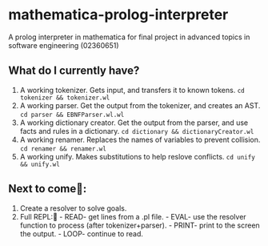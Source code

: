 # mathematica-prolog-interpreter
A prolog interpreter in mathematica for final project in advanced topics in software engineering (02360651)

## What do I currently have?
1) A working tokenizer. Gets input, and transfers it to known tokens. `cd tokenizer && tokenizer.wl`
2) A working parser. Get the output from the tokenizer, and creates an AST. `cd parser && EBNFParser.wl.wl`
3) A working dictionary creator. Get the output from the parser, and use facts and rules in a dictionary. `cd dictionary && dictionaryCreator.wl`
4) A working renamer. Replaces the names of variables to prevent collision. `cd renamer && renamer.wl`
5) A working unify. Makes substitutions to help reslove conflicts. `cd unify && unify.wl`

## Next to come👀:
1) Create a resolver to solve goals.
2) Full REPL:🤩
       - READ- get lines from a .pl file.
       - EVAL- use the resolver function to process (after tokenizer+parser).
       - PRINT- print to the screen the output.
       - LOOP- continue to read.
